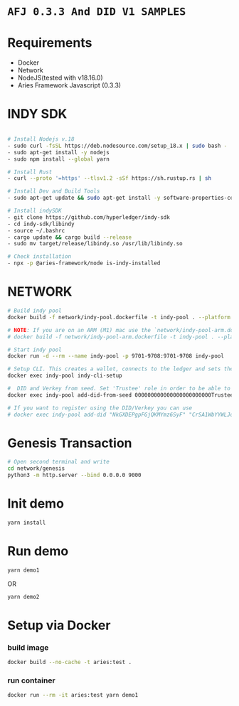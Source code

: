 # `AFJ 0.3.3 And DID V1 SAMPLES`   

# Requirements   

- Docker
- Network
- NodeJS(tested with v18.16.0)
- Aries Framework Javascript (0.3.3)

# INDY SDK

```bash

# Install Nodejs v.18
- sudo curl -fsSL https://deb.nodesource.com/setup_18.x | sudo bash -   
- sudo apt-get install -y nodejs   
- sudo npm install --global yarn   

# Install Rust
- curl --proto '=https' --tlsv1.2 -sSf https://sh.rustup.rs | sh  

# Install Dev and Build Tools
- sudo apt-get update && sudo apt-get install -y software-properties-common apt-transport-https libsodium-dev libzmq3-dev pkg-config libssl-dev build-essential   

# Install indySDK
- git clone https://github.com/hyperledger/indy-sdk   
- cd indy-sdk/libindy   
- source ~/.bashrc
- cargo update && cargo build --release   
- sudo mv target/release/libindy.so /usr/lib/libindy.so  

# Check installation
- npx -p @aries-framework/node is-indy-installed   
``` 


# NETWORK

```bash
# Build indy pool
docker build -f network/indy-pool.dockerfile -t indy-pool . --platform linux/amd64

# NOTE: If you are on an ARM (M1) mac use the `network/indy-pool-arm.dockerfile` instead
# docker build -f network/indy-pool-arm.dockerfile -t indy-pool . --platform linux/arm64/v8

# Start indy pool
docker run -d --rm --name indy-pool -p 9701-9708:9701-9708 indy-pool

# Setup CLI. This creates a wallet, connects to the ledger and sets the Transaction Author Agreement
docker exec indy-pool indy-cli-setup

#  DID and Verkey from seed. Set 'Trustee' role in order to be able to register public DIDs
docker exec indy-pool add-did-from-seed 000000000000000000000000Trustee9 TRUSTEE

# If you want to register using the DID/Verkey you can use
# docker exec indy-pool add-did "NkGXDEPgpFGjQKMYmz6SyF" "CrSA1WbYYWLJoHm16Xw1VEeWxFvXtWjtsfEzMsjB5vDT"
```
# Genesis Transaction

```bash
# Open second terminal and write
cd network/genesis
python3 -m http.server --bind 0.0.0.0 9000
```

# Init demo

```bash
yarn install
```

# Run demo

```bash
yarn demo1
```

OR

```bash
yarn demo2
```

# Setup via Docker

### build image

```bash   
docker build --no-cache -t aries:test .
```

### run container
```bash
docker run --rm -it aries:test yarn demo1
```
